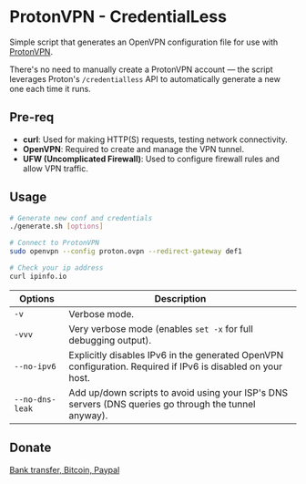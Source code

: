 # ProtonVPN - CredentialLess

Simple script that generates an OpenVPN configuration file for use with [ProtonVPN](https://protonvpn.com/).

There's no need to manually create a ProtonVPN account — the script leverages Proton's `/credentialless` API to automatically generate a new one each time it runs.

## Pre-req

- **curl**: Used for making HTTP(S) requests, testing network connectivity.
- **OpenVPN**: Required to create and manage the VPN tunnel.
- **UFW (Uncomplicated Firewall)**: Used to configure firewall rules and allow VPN traffic.

## Usage

```bash
# Generate new conf and credentials
./generate.sh [options]

# Connect to ProtonVPN
sudo openvpn --config proton.ovpn --redirect-gateway def1

# Check your ip address
curl ipinfo.io
```

| Options           | Description                                                                                                    |
| ----------------- | -------------------------------------------------------------------------------------------------------------- |
| `-v`              | Verbose mode.                                                                                                  |
| `-vvv`            | Very verbose mode (enables `set -x` for full debugging output).                                                |
| `--no-ipv6`       | Explicitly disables IPv6 in the generated OpenVPN configuration. Required if IPv6 is disabled on your host.    |
| `--no-dns-leak`   | Add up/down scripts to avoid using your ISP's DNS servers (DNS queries go through the tunnel anyway).          |

## Donate

[Bank transfer, Bitcoin, Paypal](https://proton.me/foundation#donate)
